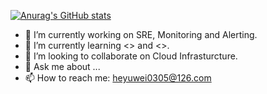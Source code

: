[![Anurag's GitHub stats](https://github-readme-stats.vercel.app/api?username=heisaman&count_private=true&theme=monokai&show_icons=true)](https://github.com/anuraghazra/github-readme-stats)

- 🔭 I’m currently working on SRE, Monitoring and Alerting.
- 🌱 I’m currently learning <<Programming Kubernetes>> and <<Kubernetes Operators>>.
- 👯 I’m looking to collaborate on Cloud Infrasturcture.
- 💬 Ask me about ...
- 📫 How to reach me: heyuwei0305@126.com

<!--
**heisaman/heisaman** is a ✨ _special_ ✨ repository because its `README.md` (this file) appears on your GitHub profile.

Here are some ideas to get you started:

- 🔭 I’m currently working on ...
- 🌱 I’m currently learning ...
- 👯 I’m looking to collaborate on ...
- 🤔 I’m looking for help with ...
- 💬 Ask me about ...
- 📫 How to reach me: ...
- 😄 Pronouns: ...
- ⚡ Fun fact: ...

[![Top Langs](https://github-readme-stats.vercel.app/api/top-langs/?username=heisaman&count_private=true&theme=monokai&show_icons=true&hide=javascript,html)](https://github.com/anuraghazra/github-readme-stats)
-->
